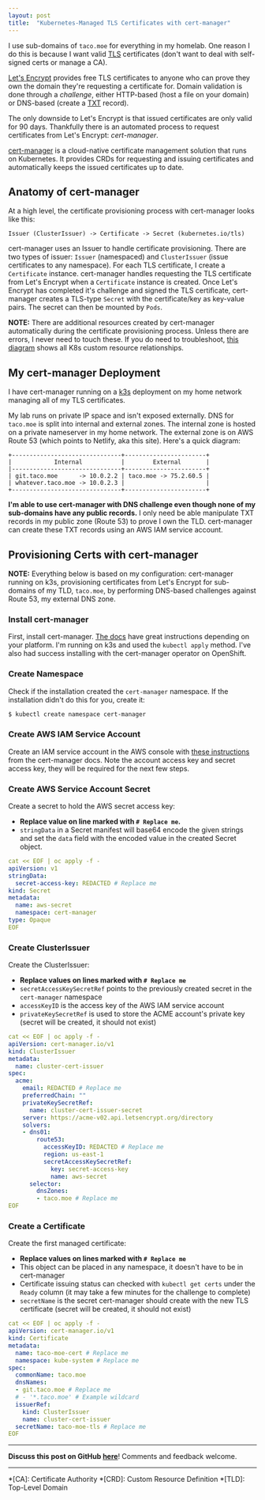 ```yaml
---
layout: post
title:  "Kubernetes-Managed TLS Certificates with cert-manager"
---
```


I use sub-domains of `taco.moe` for everything in my homelab. One reason I do this is because I want valid [TLS](https://en.wikipedia.org/wiki/Public_key_certificate) certificates (don't want to deal with self-signed certs or manage a CA).

[Let's Encrypt](https://letsencrypt.org) provides free TLS certificates to anyone who can prove they own the domain they're requesting a certificate for. Domain validation is done through a *challenge*, either HTTP-based (host a file on your domain) or DNS-based (create a [TXT](https://en.wikipedia.org/wiki/TXT_record) record).

The only downside to Let's Encrypt is that issued certificates are only valid for 90 days. Thankfully there is an automated process to request certificates from Let's Encrypt: *cert-manager*.

[cert-manager](https://cert-manager.io) is a cloud-native certificate management solution that runs on Kubernetes. It provides CRDs for requesting and issuing certificates and automatically keeps the issued certificates up to date.

## Anatomy of cert-manager

At a high level, the certificate provisioning process with cert-manager looks like this:

```
Issuer (ClusterIssuer) -> Certificate -> Secret (kubernetes.io/tls)
```

cert-manager uses an Issuer to handle certificate provisioning. There are two types of issuer: `Issuer` (namespaced) and `ClusterIssuer` (issue certificates to any namespace). For each TLS certificate, I create a `Certificate` instance. cert-manager handles requesting the TLS certificate from Let's Encrypt when a `Certificate` instance is created. Once Let's Encrypt has completed it's challenge and signed the TLS certificate, cert-manager creates a TLS-type `Secret` with the certificate/key as key-value pairs. The secret can then be mounted by `Pods`.

**NOTE:** There are additional resources created by cert-manager automatically during the certificate provisioning process. Unless there are errors, I never need to touch these. If you do need to troubleshoot, [this diagram](https://cert-manager.io/docs/concepts/certificate/#certificate-lifecycle) shows all K8s custom resource relationships.

## My cert-manager Deployment

I have cert-manager running on a [k3s](https://k3s.io) deployment on my home network managing all of my TLS certificates.

My lab runs on private IP space and isn't exposed externally. DNS for `taco.moe` is split into internal and external zones. The internal zone is hosted on a private nameserver in my home network. The external zone is on AWS Route 53 (which points to Netlify, aka this site). Here's a quick diagram:

```text
+-------------------------------+-----------------------+
|            Internal           |        External       |
|-------------------------------+-----------------------+
| git.taco.moe      -> 10.0.2.2 | taco.moe -> 75.2.60.5 |
| whatever.taco.moe -> 10.0.2.3 |                       |
+-------------------------------+-----------------------+
```

**I'm able to use cert-manager with DNS challenge even though none of my sub-domains have any public records.** I only need be able manipulate TXT records in my public zone (Route 53) to prove I own the TLD. cert-manager can create these TXT records using an AWS IAM service account.

## Provisioning Certs with cert-manager

**NOTE:** Everything below is based on my configuration: cert-manager running on k3s, provisioning certificates from Let's Encrypt for sub-domains of my TLD, `taco.moe`, by performing DNS-based challenges against Route 53, my external DNS zone.

### Install cert-manager

First, install cert-manager. [The docs](https://cert-manager.io/docs/installation/) have great instructions depending on your platform. I'm running on k3s and used the `kubectl apply` method. I've also had success installing with the cert-manager operator on OpenShift.

### Create Namespace

Check if the installation created the `cert-manager` namespace. If the installation didn't do this for you, create it:

```bash
$ kubectl create namespace cert-manager
```

### Create AWS IAM Service Account

Create an IAM service account in the AWS console with [these instructions](https://cert-manager.io/docs/configuration/acme/dns01/route53/) from the cert-manager docs. Note the account access key and secret access key, they will be required for the next few steps.

### Create AWS Service Account Secret

Create a secret to hold the AWS secret access key:

* **Replace value on line marked with `# Replace me`.**
* `stringData` in a Secret manifest will base64 encode the given strings and set the `data` field with the encoded value in the created Secret object.

```yaml
cat << EOF | oc apply -f -
apiVersion: v1
stringData:
  secret-access-key: REDACTED # Replace me
kind: Secret
metadata:
  name: aws-secret
  namespace: cert-manager
type: Opaque
EOF
```

### Create ClusterIssuer

Create the ClusterIssuer:

* **Replace values on lines marked with `# Replace me`**
* `secretAccessKeySecretRef` points to the previously created secret in the `cert-manager` namespace
* `accessKeyID` is the access key of the AWS IAM service account
* `privateKeySecretRef` is used to store the ACME account's private key (secret will be created, it should not exist)

```yaml
cat << EOF | oc apply -f -
apiVersion: cert-manager.io/v1
kind: ClusterIssuer
metadata:
  name: cluster-cert-issuer
spec:
  acme:
    email: REDACTED # Replace me
    preferredChain: ""
    privateKeySecretRef:
      name: cluster-cert-issuer-secret
    server: https://acme-v02.api.letsencrypt.org/directory
    solvers:
    - dns01:
        route53:
          accessKeyID: REDACTED # Replace me
          region: us-east-1
          secretAccessKeySecretRef:
            key: secret-access-key
            name: aws-secret
      selector:
        dnsZones:
        - taco.moe # Replace me
EOF
```

### Create a Certificate

Create the first managed certificate:

* **Replace values on lines marked with `# Replace me`**
* This object can be placed in any namespace, it doesn't have to be in cert-manager
* Certificate issuing status can checked with `kubectl get certs` under the `Ready` column (it may take a few minutes for the challenge to complete)
* `secretName` is the secret cert-manager should create with the new TLS certificate (secret will be created, it should not exist)

```yaml
cat << EOF | oc apply -f -
apiVersion: cert-manager.io/v1
kind: Certificate
metadata:
  name: taco-moe-cert # Replace me
  namespace: kube-system # Replace me
spec:
  commonName: taco.moe
  dnsNames:
  - git.taco.moe # Replace me
  # - '*.taco.moe' # Example wildcard
  issuerRef:
    kind: ClusterIssuer
    name: cluster-cert-issuer
  secretName: taco-moe-tls # Replace me
EOF
```
---

**Discuss this post on GitHub
[here](https://github.com/RyanMillerC/taco.moe/discussions/2)**! Comments and
feedback welcome.

---

*[CA]: Certificate Authority
*[CRD]: Custom Resource Definition
*[TLD]: Top-Level Domain
